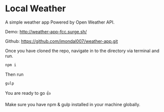 # Local Weather
A simple weather app Powered by Open Weather API.

Demo: http://weather-app-fcc.surge.sh/

Github: https://github.com/imondal007/weather-app.git

Once you have cloned the repo, navigate in to the directory via terminal and run.

```javascript
npm i
```
Then run

```javascript
gulp
```

You are ready to go :+1:

Make sure you have npm & gulp installed in your machine globally.
